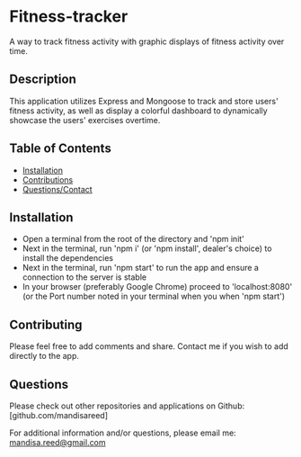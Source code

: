 # Fitness-tracker
A way to track fitness activity with graphic displays of fitness activity over time.

## Description
This application utilizes Express and Mongoose to track and store users' fitness activity, as well as display a colorful dashboard to dynamically showcase the users' exercises overtime.

## Table of Contents
* [Installation](https://github.com/mandisareed/cli-nodejs/blob/master/readme.md#installation)
* [Contributions](https://github.com/mandisareed/cli-nodejs/blob/master/readme.md#contributing)
* [Questions/Contact](https://github.com/mandisareed/cli-nodejs/blob/master/readme.md#questions)


## Installation
* Open a terminal from the root of the directory and 'npm init'
* Next in the terminal, run 'npm i' (or 'npm install', dealer's choice) to install the dependencies
* Next in the terminal, run 'npm start' to run the app and ensure a connection to the server is stable
* In your browser (preferably Google Chrome) proceed to 'localhost:8080' (or the Port number noted in your terminal when you when 'npm start')


## Contributing
Please feel free to add comments and share. Contact me if you wish to add directly to the app.


## Questions
Please check out other repositories and applications on Github:
[github.com/mandisareed]

For additional information and/or questions, please email me:
mandisa.reed@gmail.com
